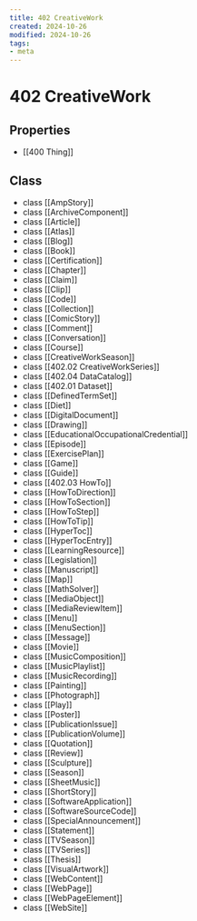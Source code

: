 ```yaml
---
title: 402 CreativeWork
created: 2024-10-26
modified: 2024-10-26
tags: 
- meta
---
```

# 402 CreativeWork
## Properties
- [[400 Thing]]

## Class
- class [[AmpStory]]
- class [[ArchiveComponent]]
- class [[Article]]
- class [[Atlas]]
- class [[Blog]]
- class [[Book]]
- class [[Certification]]
- class [[Chapter]]
- class [[Claim]]
- class [[Clip]]
- class [[Code]]
- class [[Collection]]
- class [[ComicStory]]
- class [[Comment]]
- class [[Conversation]]
- class [[Course]]
- class [[CreativeWorkSeason]]
- class [[402.02 CreativeWorkSeries]]
- class [[402.04 DataCatalog]]
- class [[402.01 Dataset]]
- class [[DefinedTermSet]]
- class [[Diet]]
- class [[DigitalDocument]]
- class [[Drawing]]
- class [[EducationalOccupationalCredential]]
- class [[Episode]]
- class [[ExercisePlan]]
- class [[Game]]
- class [[Guide]]
- class [[402.03 HowTo]]
- class [[HowToDirection]]
- class [[HowToSection]]
- class [[HowToStep]]
- class [[HowToTip]]
- class [[HyperToc]]
- class [[HyperTocEntry]]
- class [[LearningResource]]
- class [[Legislation]]
- class [[Manuscript]]
- class [[Map]]
- class [[MathSolver]]
- class [[MediaObject]]
- class [[MediaReviewItem]]
- class [[Menu]]
- class [[MenuSection]]
- class [[Message]]
- class [[Movie]]
- class [[MusicComposition]]
- class [[MusicPlaylist]]
- class [[MusicRecording]]
- class [[Painting]]
- class [[Photograph]]
- class [[Play]]
- class [[Poster]]
- class [[PublicationIssue]]
- class [[PublicationVolume]]
- class [[Quotation]]
- class [[Review]]
- class [[Sculpture]]
- class [[Season]]
- class [[SheetMusic]]
- class [[ShortStory]]
- class [[SoftwareApplication]]
- class [[SoftwareSourceCode]]
- class [[SpecialAnnouncement]]
- class [[Statement]]
- class [[TVSeason]]
- class [[TVSeries]]
- class [[Thesis]]
- class [[VisualArtwork]]
- class [[WebContent]]
- class [[WebPage]]
- class [[WebPageElement]]
- class [[WebSite]]